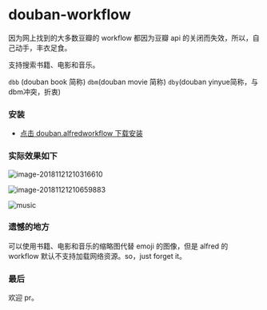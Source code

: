 # douban-workflow

因为网上找到的大多数豆瓣的 workflow 都因为豆瓣 api 的关闭而失效，所以，自己动手，丰衣足食。

支持搜索书籍、电影和音乐。

`dbb` (douban book 简称)
`dbm`(douban movie 简称)
`dby`(douban yinyue简称，与dbm冲突，折衷)

### 安装

* [点击 douban.alfredworkflow 下载安装](https://github.com/vincenty1ung/douban-workflow/releases/download/0.0.1/douban.alfredworkflow)

### 实际效果如下

![image-20181121210316610](./assert/image-20181121210316610.png)

![image-20181121210659883](./assert/image-20181121210659883.png)

![music](./assert/music.png)

### 遗憾的地方

可以使用书籍、电影和音乐的缩略图代替 emoji 的图像，但是 alfred 的 workflow 默认不支持加载网络资源。so，just forget it。



### 最后

欢迎 pr。
